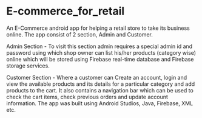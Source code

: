 # E-commerce_for_retail
An E-Commerce android app for helping a retail store to take its business online. The app consist of 2 section, Admin and Customer.

Admin Section - To visit this section admin requires a special admin id and password using which shop owner can list his/her products (category wise) online which will be stored using Firebase real-time database and Firebase storage services.

Customer Section - Where a customer can Create an account, login and view the available products and its details for a particular category and add products to the cart. It also contains a navigation bar which can be used to check the cart items, check previous orders and update account information. The app was built using Android Studios, Java, Firebase, XML etc.
